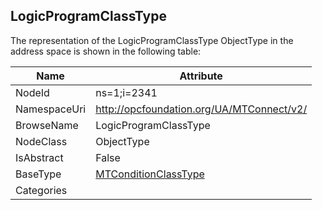 <!-- objecttype -->
## LogicProgramClassType
  
<!-- end of text -->
The representation of the LogicProgramClassType ObjectType in the address space is shown in the following table:  

|Name|Attribute|
|---|---|
|NodeId|ns=1;i=2341|
|NamespaceUri|http://opcfoundation.org/UA/MTConnect/v2/|
|BrowseName|LogicProgramClassType|
|NodeClass|ObjectType|
|IsAbstract|False|
|BaseType|[MTConditionClassType](../../ObjectTypes/MTConditionClassType/readme.md)|
|Categories||

